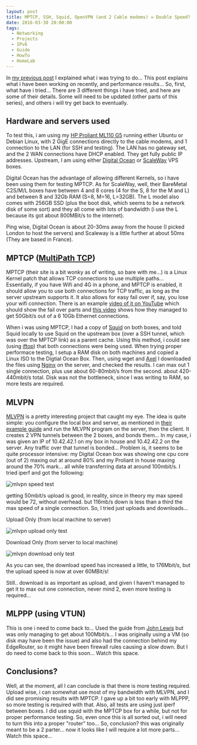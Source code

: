```yaml
---
layout: post
title: MPTCP, SSH, Squid, OpenVPN (and 2 Cable modems) = Double Speed? Not quite... Part 2
date: 2016-03-30 20:00:00
tags:
  - Networking
  - Projects
  - IPv6
  - Guide
  - HowTo
  - HomeLab
---
```

In [my previous post][1] I explained what i was trying to do... This post explains what i have been working on recently, and performance results...
So, first, what have i tried... There are 3 different things i have tried, and here are some of their details. Some will need to be updated (other parts of this series), and others i will try get back to eventually.

## Hardware and servers used
To test this, i am using my [HP Proliant ML110 G5][8] running either Ubuntu or Debian Linux, with 2 GigE connections directly to the cable modems, and 1 connection to the LAN (for SSH and testing). The LAN has no gateway set, and the 2 WAN connections have DHCP enabled. They get fully public IP addresses. Upstream, I am using either [Digital Ocean][9] or [ScaleWay][10] VPS boxes.

Digital Ocean has the advantage of allowing different Kernels, so i have been using them for testing MPTCP. As for ScaleWay, well, their BareMetal C2S/M/L boxes have between 4 and 8 cores (4 for the S, 8 for the M and L) and between 8 and 32Gb RAM (S=8, M=16, L=32GB). The L model also comes with 256GB SSD (plus the boot disk, which seems to be a network disk of some sort) and they all come with lots of bandwidth (i use the L because its got about 800MBit/s to the internet).

Ping wise, Digital Ocean is about 20-30ms away from the house (I picked London to host the servers) and Scaleway is a little further at about 50ms (They are based in France).

## MPTCP ([MultiPath TCP][5])
MPTCP (their site is a bit wonky as of writing, so bare with me...) is a Linux Kernel patch that allows TCP connections to use multiple paths... Essentially, if you have Wifi and 4G in a phone, and MPTCP is enabled, it should allow you to use both connections for TCP traffic, as long as the server upstream supports it. It also allows for easy fail over if, say, you lose your wifi connection. There is an example [video of it on YouTube][6] which should show the fail over parts and [this video][7] shows how they managed to get 50Gbit/s out of a 6 10Gb Ethernet connections.

When i was using MPTCP, I had a copy of [Squid][11] on both boxes, and told Squid locally to use Squid on the upstream box (over a SSH tunnel, which was over the MPTCP link) as a parent cache. Using this method, i could see (using [iftop][12]) that both connections were being used. When trying proper performace testing, I setup a RAM disk on both machines and copied a Linux ISO to the Digtial Ocean Box. Then, using wget and [Axel][13] I downloaded the files using [Nginx][14] on the server, and checked the results. I can max out 1 single connection, plus use about 60-80mbit/s from the second. about 420-440mbit/s total. Disk was not the bottleneck, since I was writing to RAM, so more tests are required.

## MLVPN
[MLVPN][4] is a pretty interesting project that caught my eye. The idea is quite simple: you configure the local box and server, as mentioned in [their example guide][17] and run the MLVPN program on the server, then the client. It creates 2 VPN tunnels between the 2 boxes, and bonds them... In my case, i was given an IP of 10.42.42.1 on my box in house and 10.42.42.2 on the server. Any traffic over that tunnel is bonded... Problem is, it seems to be quite processor intensive: my Digital Ocean box was showing one cpu core (out of 2) maxing out at around 80% and my Proliant in house maxing around the 70% mark... all while transferring data at around 100mbit/s. I tried iperf and got the following:

![mlvpn speed test][mlvpnspeedtest]

getting 50mbit/s upload is good, in reality, since in theory my max speed would be 72, without overhead. but 116mb/s down is less than a third the max speed of a single connection. So, I tried just uploads and downloads...

Upload Only (from local machine to server)

![mlvpn upload only test][mlvpnuploadonly]

Download Only (from server to local machine)

![mlvpn download only test][mlvpndownloadonly]

As you can see, the download speed has increased a little, to 176Mbit/s, but the upload speed is now at over 60MBit/s!

Still.. download is as important as upload, and given I haven't managed to get it to max out one connection, never mind 2, even more testing is required...

## MLPPP (using VTUN)

This is one i need to come back to... Used the guide from [John Lewis][15] but was only managing to get about 100Mbit/s... I was originally using a VM (so disk may have been the issue) and also had the connection behind my EdgeRouter, so it might have been firewall rules causing a slow down. But I do need to come back to this soon... Watch this space.

## Conclusions?

Well, at the moment, all I can conclude is that there is more testing required. Upload wise, i can somewhat use most of my bandwidth with MLVPN, and I did see promising results with MPTCP. I gave up a bit too early with MLPPP, so more testing is required with that. Also, all tests are using just iperf between boxes. I did use squid with the MPTCP box for a while, but not for proper performance testing. So, even once this is all sorted out, i will need to turn this into a proper "router" too... So, conclusion? this was originally meant to be a 2 parter... now it looks like I will require a lot more parts... Watch this space...


[1]:https://www.tiernanotoole.ie/2016/03/22/2-Cable-Modems-Double-Internet-Speed-part1.html
[2]:http://bitsofnetworks.org/ovhs-overthebox-internet-access-link-aggregation-using-multipath-tcp.html
[3]:https://shadowsocks.org/en/index.html
[4]:http://zehome.github.io/MLVPN
[5]:http://www.multipath-tcp.org
[6]:https://youtu.be/VWN0ctPi5cw
[7]:https://www.youtube.com/watch?v=VMdPI9Cfi9k
[8]:https://www.tiernanotoole.ie/Computers/proliantml110.html
[9]:https://m.do.co/c/d4d345b83b55
[10]:http://www.scaleway.com
[11]:http://www.squid-cache.org
[12]:http://www.ex-parrot.com/pdw/iftop/
[13]:http://axel.alioth.debian.org/
[14]:https://www.nginx.com/
[15]:https://johnlewis.ie/bonding-teaming-internet-connections/
[16]:http://zehome.github.io/MLVPN/
[17]:http://mlvpn.readthedocs.org/en/latest/linux_example.html
[mlvpnspeedtest]:https://www.tiernanotoole.ie/post_images/20160330-mlvpn-speed-test.PNG
[mlvpndownloadonly]:https://www.tiernanotoole.ie/post_images/20160330-mlvpn-speed-test-download-only.PNG
[mlvpnuploadonly]:https://www.tiernanotoole.ie/post_images/20160330-mlvpn-speed-test-upload-only.PNG
